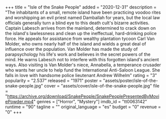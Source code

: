 +++
title = "Isle of the Snake People"
added = "2020-12-31"
description = "The inhabitants of a small, remote island have been practicing voodoo rites and worshipping an evil priest named Damballah for years, but the local law officials generally turn a blind eye to this death cult's bizarre activities. Captain Labesch arrives from the mainland, determined to crack down on the island's lawlessness and clean up the ineffectual, hard-drinking police force. He appeals for assistance from wealthy plantation tycoon Carl Van Molder, who owns nearly half of the island and wields a great deal of influence over the population. Van Molder has made the study of parapsychology his life's work and believes in the secret powers of the mind. He warns Labesch not to interfere with this forgotten island's ancient ways. Also visiting is Van Molder's niece, Annabella, a temperance crusader who wants her uncle to help fund the International Anti-Saloon League. She falls in love with handsome police lieutenant Andrew Wilhelm"
rating = "3"
popularity = "2.537"
released = "1971"
poster = "assets/poster/isle-of-the-snake-people.jpg"
cover = "assets/cover/isle-of-the-snake-people.jpg"
file = "https://archive.org/download/SnakePeople/SnakePeoplePresentedByMoviePowder.mp4"
genres = ["Horror", "Mystery"]
imdb_id = "tt0063142"
runtime = "90"
tagline = ""
original_language = "es"
budget = "0"
revenue = "0"
+++

